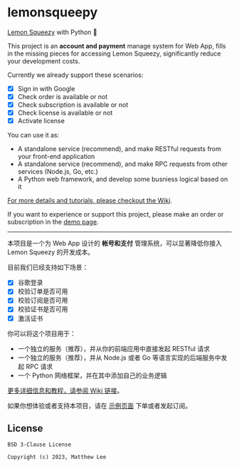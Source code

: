# lemonsqueepy

[Lemon Squeezy](https://www.lemonsqueezy.com/) with Python 🐍

This project is an **account and payment** manage system for Web App,
fills in the missing pieces for accessing Lemon Squeezy,
significantly reduce your development costs.

Currently we already support these scenarios:

- [x] Sign in with Google
- [x] Check order is available or not
- [x] Check subscription is available or not
- [x] Check license is available or not
- [x] Activate license

You can use it as:

- A standalone service (recommend), and make RESTful requests from your front-end application
- A standalone service (recommend), and make RPC requests from other services (Node.js, Go, etc.)
- A Python web framework, and develop some busniess logical based on it

[For more details and tutorials, please checkout the Wiki](https://github.com/mthli/lemonsqueepy/wiki).

If you want to experience or support this project, please make an order or subscription in the [demo page](https://lemontree.vercel.app/).

---

本项目是一个为 Web App 设计的 **帐号和支付** 管理系统，可以显著降低你接入 Lemon Squeezy 的开发成本。

目前我们已经支持如下场景：

- [x] 谷歌登录
- [x] 校验订单是否可用
- [x] 校验订阅是否可用
- [x] 校验证书是否可用
- [x] 激活证书

你可以将这个项目用于：

- 一个独立的服务（推荐），并从你的前端应用中直接发起 RESTful 请求
- 一个独立的服务（推荐），并从 Node.js 或者 Go 等语言实现的后端服务中发起 RPC 请求
- 一个 Python 网络框架，并在其中添加自己的业务逻辑

[更多详细信息和教程，请参阅 Wiki 链接](https://github.com/mthli/lemonsqueepy/wiki)。

如果你想体验或者支持本项目，请在 [示例页面](https://lemontree.vercel.app/) 下单或者发起订阅。

## License

```
BSD 3-Clause License

Copyright (c) 2023, Matthew Lee
```
